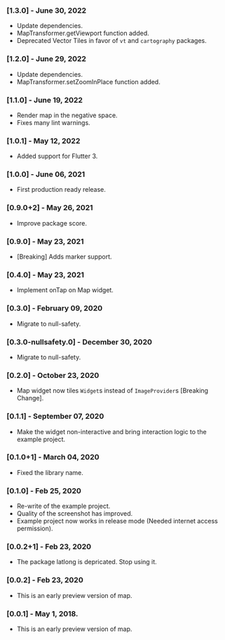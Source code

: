 ### [1.3.0] - June 30, 2022

* Update dependencies.
* MapTransformer.getViewport function added.
* Deprecated Vector Tiles in favor of `vt` and `cartography` packages.

### [1.2.0] - June 29, 2022

* Update dependencies.
* MapTransformer.setZoomInPlace function added.

### [1.1.0] - June 19, 2022

* Render map in the negative space.
* Fixes many lint warnings.

### [1.0.1] - May 12, 2022

* Added support for Flutter 3.

### [1.0.0] - June 06, 2021

* First production ready release.

### [0.9.0+2] - May 26, 2021

* Improve package score.

### [0.9.0] - May 23, 2021

* [Breaking] Adds marker support.

### [0.4.0] - May 23, 2021

* Implement onTap on Map widget.

### [0.3.0] - February 09, 2020

* Migrate to null-safety.

### [0.3.0-nullsafety.0] - December 30, 2020

* Migrate to null-safety.


### [0.2.0] - October 23, 2020

* Map widget now tiles `Widget`s instead of `ImageProvider`s [Breaking Change].

### [0.1.1] - September 07, 2020

* Make the widget non-interactive and bring interaction logic to the example project.

### [0.1.0+1] - March 04, 2020

* Fixed the library name.

### [0.1.0] - Feb 25, 2020

* Re-write of the example project.
* Quality of the screenshot has improved.
* Example project now works in release mode (Needed internet access permission).

### [0.0.2+1] - Feb 23, 2020

* The package latlong is depricated. Stop using it.

### [0.0.2] - Feb 23, 2020

* This is an early preview version of map.

### [0.0.1] - May 1, 2018.

* This is an early preview version of map.
